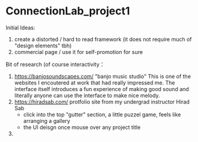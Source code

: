 # ConnectionLab_project1
Initial Ideas: 
1. create a distorted / hard to read framework (it does not require much of "design elements" tbh)
2. commercial page / use it for self-promotion for sure

Bit of research (of course
interactivity：
1. https://banjosoundscapes.com/ 
   "banjo music studio" This is one of the websites I encoutered at work that had really impressed me. The interface itself introduces a fun experience of     making good sound and literally anyone can use the interface to make nice melody.
2. https://hiradsab.com/
   protfolio site from my undergrad instructor Hirad Sab
   - click into the top "gutter" section, a little puzzel game, feels like arranging a gallery
   - the UI deisgn once mouse over any project title
3. 
